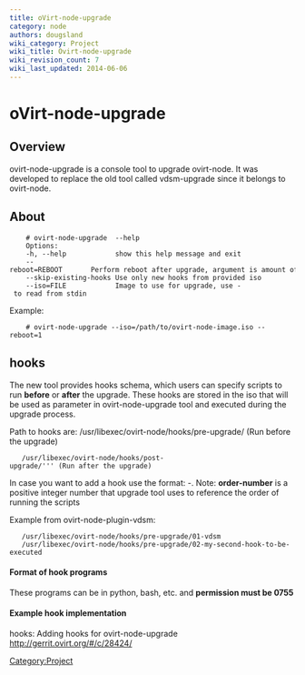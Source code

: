 ```yaml
---
title: oVirt-node-upgrade
category: node
authors: dougsland
wiki_category: Project
wiki_title: Ovirt-node-upgrade
wiki_revision_count: 7
wiki_last_updated: 2014-06-06
---
```


# oVirt-node-upgrade

## Overview

ovirt-node-upgrade is a console tool to upgrade ovirt-node. It was developed to replace the old tool called vdsm-upgrade since it belongs to ovirt-node.

## About

        # ovirt-node-upgrade  --help
        Options:
        -h, --help            show this help message and exit
        --reboot=REBOOT       Perform reboot after upgrade, argument is amount of delay in seconds 
        --skip-existing-hooks Use only new hooks from provided iso
        --iso=FILE            Image to use for upgrade, use - to read from stdin

Example:

        # ovirt-node-upgrade --iso=/path/to/ovirt-node-image.iso --reboot=1

## hooks

The new tool provides hooks schema, which users can specify scripts to run **before** or **after** the upgrade.
These hooks are stored in the iso that will be used as parameter in ovirt-node-upgrade tool and executed during the upgrade process.

Path to hooks are:
 /usr/libexec/ovirt-node/hooks/pre-upgrade/ (Run before the upgrade)

       /usr/libexec/ovirt-node/hooks/post-upgrade/''' (Run after the upgrade)

In case you want to add a hook use the format: <order-number>-<name-of-script>.
Note: **order-number** is a positive integer number that upgrade tool uses to reference the order of running the scripts

Example from ovirt-node-plugin-vdsm:

       /usr/libexec/ovirt-node/hooks/pre-upgrade/01-vdsm
       /usr/libexec/ovirt-node/hooks/pre-upgrade/02-my-second-hook-to-be-executed

#### Format of hook programs

These programs can be in python, bash, etc. and **permission must be 0755**

#### Example hook implementation

hooks: Adding hooks for ovirt-node-upgrade
<http://gerrit.ovirt.org/#/c/28424/>

<Category:Project>
